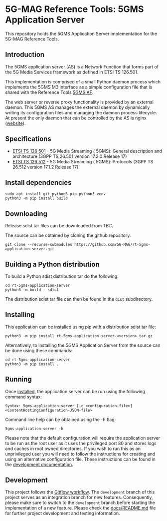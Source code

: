 # 5G-MAG Reference Tools: 5GMS Application Server

This repository holds the 5GMS Application Server implementation for the 5G-MAG Reference Tools.

## Introduction

The 5GMS application server (AS) is a Network Function that forms part of the 5G Media Services framework as defined in
ETSI TS 126.501.

This implementation is comprised of a small Python daemon process which implements the 5GMS M3 interface as a simple
configuration file that is shared with the Reference
Tools [5GMS AF](https://github.com/5G-MAG/rt-5gms-application-function).

The web server or reverse proxy functionality is provided by an external daemon. This 5GMS AS manages the external
daemon by dynamically writing its configuration files and managing the daemon process lifecycle. At present the only
daemon that can be controlled by the AS is nginx
([website](https://nginx.org/)).

## Specifications

* [ETSI TS 126 501](https://portal.etsi.org/webapp/workprogram/Report_WorkItem.asp?WKI_ID=66447) - 5G Media Streaming (
  5GMS): General description and architecture (3GPP TS 26.501 version 17.2.0 Release 17)
* [ETSI TS 126 512](https://portal.etsi.org/webapp/workprogram/Report_WorkItem.asp?WKI_ID=66919) - 5G Media Streaming (
  5GMS): Protocols (3GPP TS 26.512 version 17.1.2 Release 17)

## Install dependencies

```
sudo apt install git python3-pip python3-venv
python3 -m pip install build
```

## Downloading

Release sdist tar files can be downloaded from _TBC_.

The source can be obtained by cloning the github repository.

```
git clone --recurse-submodules https://github.com/5G-MAG/rt-5gms-application-server.git
```

## Building a Python distribution

To build a Python sdist distribution tar do the following.

```
cd rt-5gms-application-server
python3 -m build --sdist
```

The distribution sdist tar file can then be found in the `dist` subdirectory.

## Installing

This application can be installed using pip with a distribution sdist tar file:

```
python3 -m pip install rt-5gms-application-server-<version>.tar.gz
```

Alternatively, to installing the 5GMS Application Server from the source can be done using these commands:

```
cd rt-5gms-application-server
python3 -m pip install .
```

## Running

Once [installed](#Installing), the application server can be run using the following command syntax:

```
Syntax: 5gms-application-server [-c <configuration-file>] <ContentHostingConfiguration-JSON-file>
```

Command line help can be obtained using the -h flag:

```
5gms-application-server -h
```

Please note that the default configuration will require the application server to be run as the root user as it uses the privileged port 80 and stores logs and caches in root owned directories. If you wish to run this as an unprivileged user you will need to follow the instructions for creating and using an alternative configuration file. These instructions can be found in the [development documentation](docs/README.md#running-the-example-without-building).

## Development

This project follows
the [Gitflow workflow](https://www.atlassian.com/git/tutorials/comparing-workflows/gitflow-workflow). The `development`
branch of this project serves as an integration branch for new features. Consequently, please make sure to switch to the `development`
branch before starting the implementation of a new feature. Please check the [docs/README.md](docs/README.md) file for
further project development and testing information.
